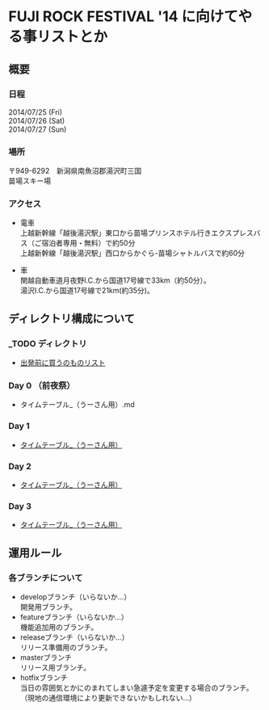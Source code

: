 # FUJI ROCK FESTIVAL '14 に向けてやる事リストとか

## 概要

### 日程

2014/07/25 (Fri)  
2014/07/26 (Sat)  
2014/07/27 (Sun)  

### 場所

〒949-6292　新潟県南魚沼郡湯沢町三国  
苗場スキー場  

### アクセス

+ 電車  
上越新幹線「越後湯沢駅」東口から苗場プリンスホテル行きエクスプレスバス（ご宿泊者専用・無料）で約50分  
上越新幹線「越後湯沢駅」西口からかぐら-苗場シャトルバスで約60分  

+ 車  
関越自動車道月夜野I.C.から国道17号線で33km（約50分）。  
湯沢I.C.から国道17号線で21km(約35分)。  

## ディレクトリ構成について

### _TODO ディレクトリ

+ [出発前に買うのものリスト](./_TODO/出発前に買うのものリスト.md)

### Day 0 （前夜祭）

+ タイムテーブル_（うーさん用）.md

### Day 1

+ [タイムテーブル_（うーさん用）](./Day1/TimeTable_usasan.md)

### Day 2

+ [タイムテーブル_（うーさん用）](./Day2/TimeTable_usasan.md)

### Day 3

+ [タイムテーブル_（うーさん用）](./Day3/TimeTable_usasan.md)

## 運用ルール

### 各ブランチについて

+ developブランチ（いらないか...）  
開発用ブランチ。
+ featureブランチ（いらないか...）  
機能追加用のブランチ。
+ releaseブランチ（いらないか...）  
リリース準備用のブランチ。
+ masterブランチ  
リリース用ブランチ。
+ hotfixブランチ  
当日の雰囲気とかにのまれてしまい急遽予定を変更する場合のブランチ。（現地の通信環境により更新できないかもしれない…）







